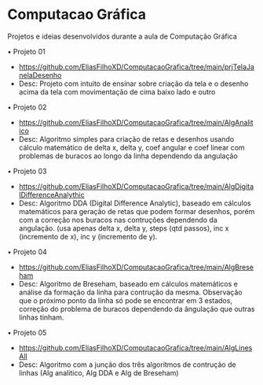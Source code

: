 # Computacao Gráfica
Projetos e ideias desenvolvidos durante a aula de Computação Gráfica

• Projeto 01
- https://github.com/EliasFilhoXD/ComputacaoGrafica/tree/main/prjTelaJanelaDesenho
- Desc: Projeto com intuito de ensinar sobre criação da tela e o desenho acima da tela com movimentação de cima baixo lado e outro

• Projeto 02
- https://github.com/EliasFilhoXD/ComputacaoGrafica/tree/main/AlgAnalitico
- Desc: Algoritmo simples para criação de retas e desenhos usando cálculo matemático de delta x, delta y, coef angular e coef linear com problemas de buracos ao longo da linha dependendo da angulação

• Projeto 03
- https://github.com/EliasFilhoXD/ComputacaoGrafica/tree/main/AlgDigitalDifferenceAnalythic
- Desc: Algoritmo DDA (Digital Difference Analytic), baseado em cálculos matemáticos para geração de retas que podem formar desenhos, porém com a correção nos buracos nas contruções dependendo da angulação. (usa apenas delta x, delta y, steps (qtd passos), inc x (incremento de x), inc y (incremento de y).

• Projeto 04
- https://github.com/EliasFilhoXD/ComputacaoGrafica/tree/main/AlgBreseham
- Desc: Algoritmo de Breseham, baseado em cálculos matemáticos e análise da formação da linha para contrução da mesma. Observação que o próximo ponto da linha só pode se encontrar em 3 estados, correção do problema de buracos dependendo da ângulação que outras linhas tinham.

• Projeto 05
- https://github.com/EliasFilhoXD/ComputacaoGrafica/tree/main/AlgLinesAll
- Desc: Algoritmo com a junção dos três algoritmos de contrução de linhas (Alg analitico, Alg DDA e Alg de Breseham)
